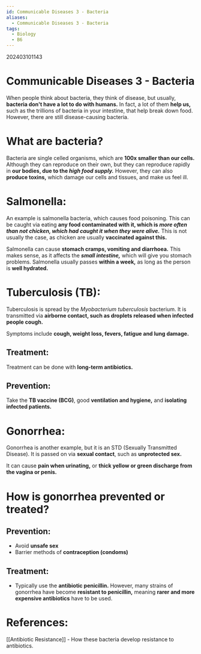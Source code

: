 ```yaml
---
id: Communicable Diseases 3 - Bacteria
aliases:
  - Communicable Diseases 3 - Bacteria
tags:
  - Biology
  - B6
---
```


202403101143

# Communicable Diseases 3 - Bacteria

When people think about bacteria, they think of disease, but usually, **bacteria don't have a lot to do with humans.** In fact, a lot of them **help us,** such as the trillions of bacteria in your intestine, that help break down food. However, there are still disease-causing bacteria.

# What are bacteria?

Bacteria are single celled organisms, which are **100x smaller than our cells.** Although they can reproduce on their own, but they can reproduce rapidly in **our bodies, due to the *high food supply.*** However, they can also **produce toxins,** which damage our cells and tissues, and make us feel ill.

# Salmonella:

An example is salmonella bacteria, which causes food poisoning. This can be caught via eating **any food contaminated with it, which is *more often than not chicken, which had caught it when they were alive.*** This is not usually the case, as chicken are usually **vaccinated against this.** 

Salmonella can cause **stomach cramps, vomiting and diarrhoea.** This makes sense, as it affects the ***small intestine,*** which will give you stomach problems. Salmonella usually passes **within a week,** as long as the person is **well hydrated.** 

# Tuberculosis (TB):

Tuberculosis is spread by the *Myobacterium tuberculosis* bacterium. It is transmitted via **airborne contact, such as droplets released when infected people cough.** 

Symptoms include **cough, weight loss, fevers, fatigue and lung damage.**

## Treatment:

Treatment can be done with **long-term antibiotics.** 

## Prevention:

Take the **TB vaccine (BCG)**, good **ventilation and hygiene,** and **isolating infected patients.** 
# Gonorrhea:

Gonorrhea is another example, but it is an STD (Sexually Transmitted Disease). It is passed on via **sexual contact**, such as **unprotected sex.** 

It can cause **pain when urinating,** or **thick yellow or green discharge from the vagina or penis.** 


# How is gonorrhea prevented or treated?

## Prevention:

- Avoid **unsafe sex**
- Barrier methods of **contraception (condoms)**

## Treatment:

- Typically use the **antibiotic penicillin.** However, many strains of gonorrhea have become **resistant to penicillin,** meaning **rarer and more expensive antibiotics** have to be used. 

# References:

[[Antibiotic Resistance]] - How these bacteria develop resistance to antibiotics.
